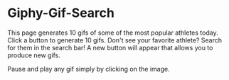 # Giphy-Gif-Search

This page generates 10 gifs of some of the most popular athletes today.  Click a button to generate 10 gifs.  Don't see your favorite athlete?  Search for them in the search bar!  A new button will appear that allows you to produce new gifs.

Pause and play any gif simply by clicking on the image.